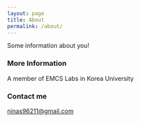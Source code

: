 ```yaml
---
layout: page
title: About
permalink: /about/
---
```


Some information about you!

### More Information

A member of EMCS Labs in Korea University

### Contact me

[ninas96211@gmail.com](mailto:ninas96211@gmail.com)
